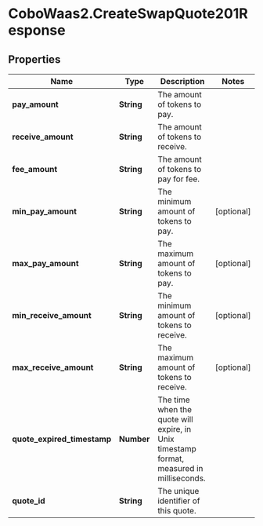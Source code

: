 # CoboWaas2.CreateSwapQuote201Response

## Properties

Name | Type | Description | Notes
------------ | ------------- | ------------- | -------------
**pay_amount** | **String** | The amount of tokens to pay. | 
**receive_amount** | **String** | The amount of tokens to receive. | 
**fee_amount** | **String** | The amount of tokens to pay for fee. | 
**min_pay_amount** | **String** | The minimum amount of tokens to pay. | [optional] 
**max_pay_amount** | **String** | The maximum amount of tokens to pay. | [optional] 
**min_receive_amount** | **String** | The minimum amount of tokens to receive. | [optional] 
**max_receive_amount** | **String** | The maximum amount of tokens to receive. | [optional] 
**quote_expired_timestamp** | **Number** | The time when the quote will expire, in Unix timestamp format, measured in milliseconds. | 
**quote_id** | **String** | The unique identifier of this quote. | 


